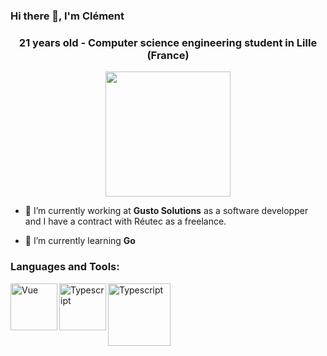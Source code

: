 ### Hi there 👋, I'm Clément
<h3 align="center">21 years old - Computer science engineering student in Lille (France)</h3>

<div id="header" align="center">
  <img src="https://media.giphy.com/media/yALcFbrKshfoY/giphy.gif" width="200">
</div>

- 🔭 I’m currently working at **Gusto Solutions** as a software developper and I have a contract with Réutec as a freelance.

- 🌱 I’m currently learning **Go**



<h3 align="left">Languages and Tools:</h3>
<img align="left" alt="Vue" width="75px" src="https://upload.wikimedia.org/wikipedia/commons/thumb/9/95/Vue.js_Logo_2.svg/2367px-Vue.js_Logo_2.svg.png" />
<img align="left" alt="Typescript" width="75px" src="https://cdn-icons-png.flaticon.com/512/5968/5968381.png" />
<img align="left" alt="Typescript" width="100px" src="https://go.dev/blog/go-brand/Go-Logo/PNG/Go-Logo_Aqua.png" />







